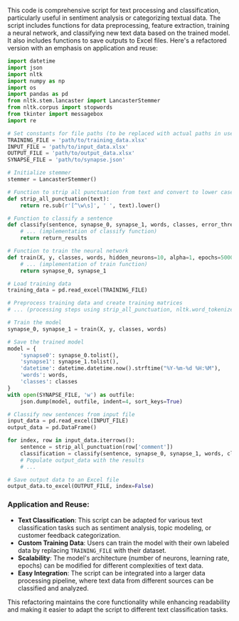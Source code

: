This code is comprehensive script for text processing and classification, particularly useful in sentiment analysis or categorizing textual data. The script includes functions for data preprocessing, feature extraction, training a neural network, and classifying new text data based on the trained model. It also includes functions to save outputs to Excel files. Here's a refactored version with an emphasis on application and reuse:

```python
import datetime
import json
import nltk
import numpy as np
import os
import pandas as pd
from nltk.stem.lancaster import LancasterStemmer
from nltk.corpus import stopwords
from tkinter import messagebox
import re

# Set constants for file paths (to be replaced with actual paths in use cases)
TRAINING_FILE = 'path/to/training_data.xlsx'
INPUT_FILE = 'path/to/input_data.xlsx'
OUTPUT_FILE = 'path/to/output_data.xlsx'
SYNAPSE_FILE = 'path/to/synapse.json'

# Initialize stemmer
stemmer = LancasterStemmer()

# Function to strip all punctuation from text and convert to lower case
def strip_all_punctuation(text):
    return re.sub(r'[^\w\s]', ' ', text).lower()

# Function to classify a sentence
def classify(sentence, synapse_0, synapse_1, words, classes, error_threshold=0.2, show_details=False):
    # ... (implementation of classify function)
    return return_results

# Function to train the neural network
def train(X, y, classes, words, hidden_neurons=10, alpha=1, epochs=50000, dropout=False, dropout_percent=0.5):
    # ... (implementation of train function)
    return synapse_0, synapse_1

# Load training data
training_data = pd.read_excel(TRAINING_FILE)

# Preprocess training data and create training matrices
# ... (processing steps using strip_all_punctuation, nltk.word_tokenize, etc.)

# Train the model
synapse_0, synapse_1 = train(X, y, classes, words)

# Save the trained model
model = {
    'synapse0': synapse_0.tolist(), 
    'synapse1': synapse_1.tolist(),
    'datetime': datetime.datetime.now().strftime("%Y-%m-%d %H:%M"),
    'words': words,
    'classes': classes
}
with open(SYNAPSE_FILE, 'w') as outfile:
    json.dump(model, outfile, indent=4, sort_keys=True)

# Classify new sentences from input file
input_data = pd.read_excel(INPUT_FILE)
output_data = pd.DataFrame()

for index, row in input_data.iterrows():
    sentence = strip_all_punctuation(row['comment'])
    classification = classify(sentence, synapse_0, synapse_1, words, classes)
    # Populate output_data with the results
    # ...

# Save output data to an Excel file
output_data.to_excel(OUTPUT_FILE, index=False)
```

### Application and Reuse:
- **Text Classification**: This script can be adapted for various text classification tasks such as sentiment analysis, topic modeling, or customer feedback categorization.
- **Custom Training Data**: Users can train the model with their own labeled data by replacing `TRAINING_FILE` with their dataset.
- **Scalability**: The model's architecture (number of neurons, learning rate, epochs) can be modified for different complexities of text data.
- **Easy Integration**: The script can be integrated into a larger data processing pipeline, where text data from different sources can be classified and analyzed.

This refactoring maintains the core functionality while enhancing readability and making it easier to adapt the script to different text classification tasks.
